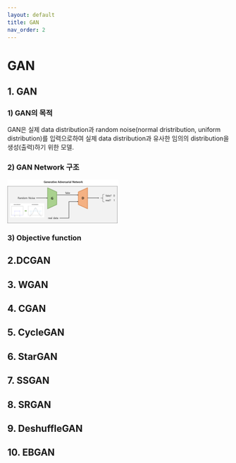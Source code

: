 ```yaml
---
layout: default
title: GAN
nav_order: 2
---
```


# GAN

## 1. GAN
### 1) GAN의 목적
GAN은 실제 data distribution과 random noise(normal dristribution, uniform distribution)를 입력으로하여 실제 data distribution과 유사한 임의의 distribution을 생성(출력)하기 위한 모델.  
### 2) GAN Network 구조
<img src='/figure/GAN_Architecture.png' height="50%" width="50%" align="center"/>  

### 3) Objective function 

## 2.DCGAN

## 3. WGAN

## 4. CGAN

## 5. CycleGAN

## 6. StarGAN

## 7. SSGAN

## 8. SRGAN

## 9. DeshuffleGAN

## 10. EBGAN
